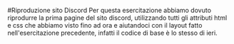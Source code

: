 #Riproduzione sito Discord
Per questa esercitazione abbiamo dovuto riprodurre la prima pagine del sito discord, utilizzando tutti gli attributi html e css che abbiamo visto fino ad ora e aiutandoci con il layout fatto nell'esercitazione precedente, infatti il codice di base è lo stesso di ieri.
